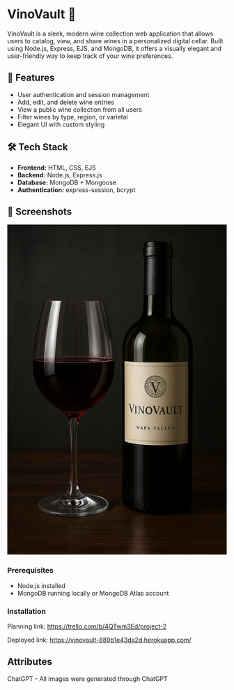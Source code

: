 # VinoVault 🍷

VinoVault is a sleek, modern wine collection web application that allows users to catalog, view, and share wines in a personalized digital cellar. Built using Node.js, Express, EJS, and MongoDB, it offers a visually elegant and user-friendly way to keep track of your wine preferences.

## 🚀 Features

- User authentication and session management
- Add, edit, and delete wine entries
- View a public wine collection from all users
- Filter wines by type, region, or varietal
- Elegant UI with custom styling

## 🛠️ Tech Stack

- **Frontend:** HTML, CSS, EJS
- **Backend:** Node.js, Express.js
- **Database:** MongoDB + Mongoose
- **Authentication:** express-session, bcrypt

## 📸 Screenshots

![alt text](public/images/VinoVault-Wines-smaller.png)

### Prerequisites

- Node.js installed
- MongoDB running locally or MongoDB Atlas account

### Installation

Planning link: https://trello.com/b/4QTwm3Ed/project-2

Deployed link: https://vinovault-889b1e43da2d.herokuapp.com/

## Attributes

ChatGPT - All images were generated through ChatGPT


